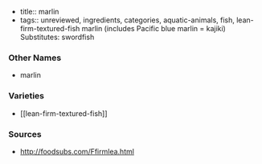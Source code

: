 - title:: marlin
- tags:: unreviewed, ingredients, categories, aquatic-animals, fish, lean-firm-textured-fish
marlin (includes Pacific blue marlin = kajiki) Substitutes: swordfish

### Other Names

* marlin

### Varieties

* [[lean-firm-textured-fish]]

### Sources
* http://foodsubs.com/Ffirmlea.html
